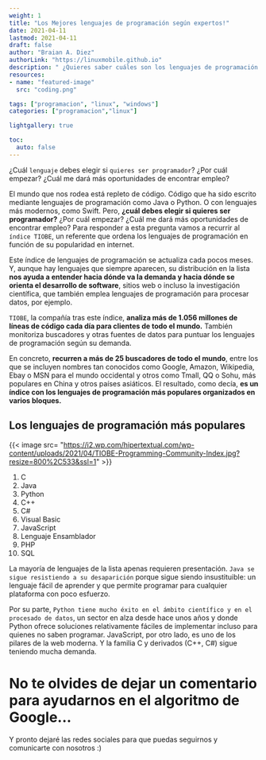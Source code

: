 ```yaml
---
weight: 1
title: "Los Mejores lenguajes de programación según expertos!"
date: 2021-04-11
lastmod: 2021-04-11
draft: false
author: "Braian A. Diez"
authorLink: "https://linuxmobile.github.io"
description: " ¿Quieres saber cuáles son los lenguajes de programación más populares del mundo? El índice TIOBE nos dará la respuesta. "
resources:
- name: "featured-image"
  src: "coding.png"

tags: ["programacion", "linux", "windows"]
categories: ["programacion","linux"]

lightgallery: true

toc:
  auto: false
---
```


¿Cuál `lenguaje` debes elegir si `quieres ser programador`? ¿Por cuál empezar? ¿Cuál me dará más oportunidades de encontrar empleo?

<!--more-->

El mundo que nos rodea está repleto de código. Código que ha sido escrito mediante lenguajes de programación como Java o Python. O con lenguajes más modernos, como Swift. Pero, **¿cuál debes elegir si quieres ser programador?** ¿Por cuál empezar? ¿Cuál me dará más oportunidades de encontrar empleo? Para responder a esta pregunta vamos a recurrir al `índice TIOBE`, un referente que ordena los lenguajes de programación en función de su popularidad en internet.

Este índice de lenguajes de programación se actualiza cada pocos meses. Y, aunque hay lenguajes que siempre aparecen, su distribución en la lista **nos ayuda a entender hacia dónde va la demanda y hacia dónde se orienta el desarrollo de software**, sitios web o incluso la investigación científica, que también emplea lenguajes de programación para procesar datos, por ejemplo.

`TIOBE`, la compañía tras este índice, **analiza más de 1.056 millones de líneas de código cada día para clientes de todo el mundo.** También monitoriza buscadores y otras fuentes de datos para puntuar los lenguajes de programación según su demanda.

En concreto, **recurren a más de 25 buscadores de todo el mundo**, entre los que se incluyen nombres tan conocidos como Google, Amazon, Wikipedia, Ebay o MSN para el mundo occidental y otros como Tmall, QQ o Sohu, más populares en China y otros países asiáticos. El resultado, como decía, **es un índice con los lenguajes de programación más populares organizados en varios bloques.**

## Los lenguajes de programación más populares

{{< image src= "https://i2.wp.com/hipertextual.com/wp-content/uploads/2021/04/TIOBE-Programming-Community-Index.jpg?resize=800%2C533&ssl=1" >}}

1. C
2. Java
3. Python
4. C++
5. C#
6. Visual Basic
7. JavaScript
8. Lenguaje Ensamblador
9. PHP
10. SQL

La mayoría de lenguajes de la lista apenas requieren presentación. `Java se sigue resistiendo a su desaparición` porque sigue siendo insustituible: un lenguaje fácil de aprender y que permite programar para cualquier plataforma con poco esfuerzo.

Por su parte, `Python tiene mucho éxito en el ámbito científico y en el procesado de datos`, un sector en alza desde hace unos años y donde Python ofrece soluciones relativamente fáciles de implementar incluso para quienes no saben programar. JavaScript, por otro lado, es uno de los pilares de la web moderna. Y la familia C y derivados (C++, C#) sigue teniendo mucha demanda.


# No te olvides de dejar un comentario para ayudarnos en el algoritmo de Google...
Y pronto dejaré las redes sociales para que puedas seguirnos y comunicarte con nosotros :)
